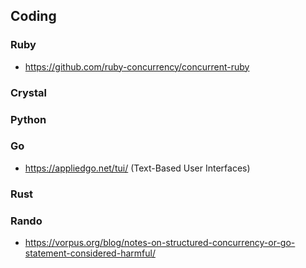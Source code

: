 ## Coding

### Ruby
- https://github.com/ruby-concurrency/concurrent-ruby

### Crystal

### Python
 
### Go
- https://appliedgo.net/tui/
(Text-Based User Interfaces)

### Rust

### Rando
- https://vorpus.org/blog/notes-on-structured-concurrency-or-go-statement-considered-harmful/
